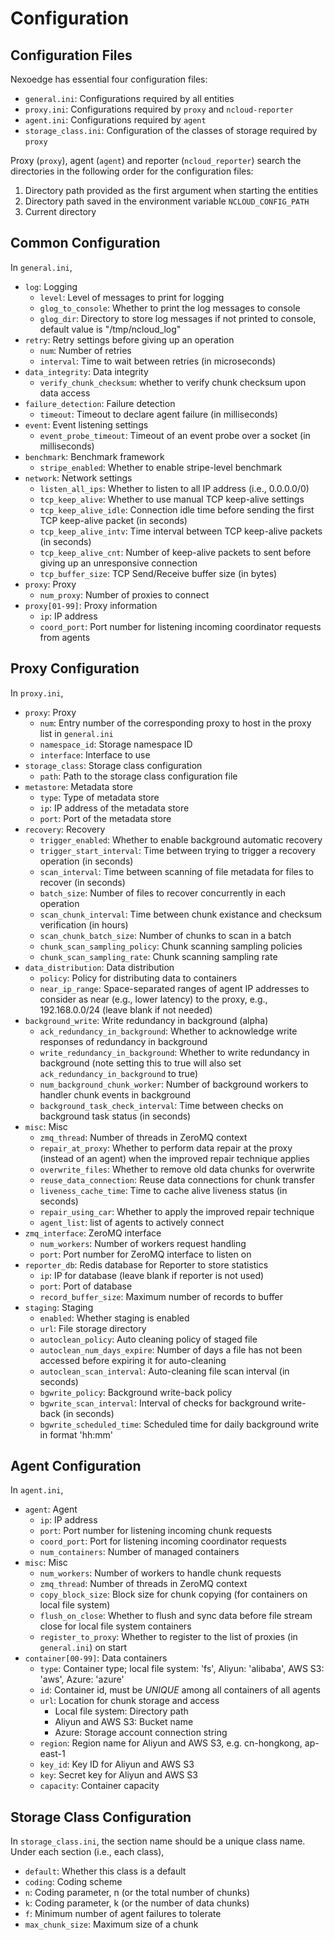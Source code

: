 # Configuration

## Configuration Files

Nexoedge has essential four configuration files:

- `general.ini`: Configurations required by all entities
- `proxy.ini`: Configurations required by `proxy` and `ncloud-reporter`
- `agent.ini`: Configurations required by `agent`
- `storage_class.ini`: Configuration of the classes of storage required by `proxy`

Proxy (`proxy`), agent (`agent`) and reporter (`ncloud_reporter`) search the directories in the following order for the configuration files:

1. Directory path provided as the first argument when starting the entities 
2. Directory path saved in the environment variable `NCLOUD_CONFIG_PATH`
3. Current directory

## Common Configuration

In `general.ini`,

- `log`: Logging
  - `level`: Level of messages to print for logging
  - `glog_to_console`: Whether to print the log messages to console
  - `glog_dir`: Directory to store log messages if not printed to console, default value is "/tmp/ncloud_log" 
- `retry`: Retry settings before giving up an operation
  - `num`: Number of retries
  - `interval`: Time to wait between retries (in microseconds)
- `data_integrity`: Data integrity
  - `verify_chunk_checksum`: whether to verify chunk checksum upon data access
- `failure_detection`: Failure detection
  - `timeout`: Timeout to declare agent failure (in milliseconds)
- `event`: Event listening settings
  - `event_probe_timeout`: Timeout of an event probe over a socket (in milliseconds)
- `benchmark`: Benchmark framework
  - `stripe_enabled`: Whether to enable stripe-level benchmark
- `network`: Network settings
  - `listen_all_ips`: Whether to listen to all IP address (i.e., 0.0.0.0/0)
  - `tcp_keep_alive`: Whether to use manual TCP keep-alive settings
  - `tcp_keep_alive_idle`: Connection idle time before sending the first TCP keep-alive packet (in seconds)
  - `tcp_keep_alive_intv`: Time interval between TCP keep-alive packets (in seconds)
  - `tcp_keep_alive_cnt`: Number of keep-alive packets to sent before giving up an unresponsive connection 
  - `tcp_buffer_size`: TCP Send/Receive buffer size (in bytes)
- `proxy`: Proxy
  - ``num_proxy``: Number of proxies to connect
- `proxy[01-99]`: Proxy information
  - `ip`: IP address
  - `coord_port`: Port number for listening incoming coordinator requests from agents

## Proxy Configuration

In `proxy.ini`,

- `proxy`: Proxy
  - `num`: Entry number of the corresponding proxy to host in the proxy list in `general.ini`
  - `namespace_id`: Storage namespace ID
  - `interface`: Interface to use
- `storage_class`: Storage class configuration
  - `path`: Path to the storage class configuration file
- `metastore`: Metadata store
  - `type`: Type of metadata store
  - `ip`: IP address of the metadata store
  - `port`: Port of the metadata store
- `recovery`: Recovery
  - `trigger_enabled`: Whether to enable background automatic recovery
  - `trigger_start_interval`: Time between trying to trigger a recovery operation (in seconds)
  - `scan_interval`: Time between scanning of file metadata for files to recover (in seconds)
  - `batch_size`: Number of files to recover concurrently in each operation
  - `scan_chunk_interval`: Time between chunk existance and checksum verification (in hours)
  - `scan_chunk_batch_size`: Number of chunks to scan in a batch
  - `chunk_scan_sampling_policy`: Chunk scanning sampling policies
  - `chunk_scan_sampling_rate`: Chunk scanning sampling rate
- `data_distribution`: Data distribution
  - `policy`: Policy for distributing data to containers
  - `near_ip_range`: Space-separated ranges of agent IP addresses to consider as near (e.g., lower latency) to the proxy, e.g., 192.168.0.0/24 (leave blank if not needed)
- `background_write`: Write redundancy in background (alpha)
  - `ack_redundancy_in_background`: Whether to acknowledge write responses of redundancy in background
  - `write_redundancy_in_background`: Whether to write redundancy in background (note setting this to true will also set `ack_redundancy_in_background` to true)
  - `num_background_chunk_worker`: Number of background workers to handler chunk events in background
  - `background_task_check_interval`: Time between checks on background task status (in seconds)
- `misc`: Misc
  - `zmq_thread`: Number of threads in ZeroMQ context 
  - `repair_at_proxy`: Whether to perform data repair at the proxy (instead of an agent) when the improved repair technique applies
  - `overwrite_files`: Whether to remove old data chunks for overwrite
  - `reuse_data_connection`: Reuse data connections for chunk transfer
  - `liveness_cache_time`: Time to cache alive liveness status (in seconds)
  - `repair_using_car`: Whether to apply the improved repair technique
  - `agent_list`: list of agents to actively connect
- `zmq_interface`: ZeroMQ interface
  - `num_workers`: Number of workers request handling
  - `port`: Port number for ZeroMQ interface to listen on
- `reporter_db`: Redis database for Reporter to store statistics
  - `ip`: IP for database (leave blank if reporter is not used)
  - `port`: Port of database
  - `record_buffer_size`: Maximum number of records to buffer 
- `staging`: Staging
  - `enabled`: Whether staging is enabled
  - `url`: File storage directory
  - `autoclean_policy`: Auto cleaning policy of staged file
  - `autoclean_num_days_expire`: Number of days a file has not been accessed before expiring it for auto-cleaning
  - `autoclean_scan_interval`: Auto-cleaning file scan interval (in seconds)
  - `bgwrite_policy`: Background write-back policy
  - `bgwrite_scan_interval`: Interval of checks for background write-back (in seconds)
  - `bgwrite_scheduled_time`: Scheduled time for daily background write in format 'hh:mm'

## Agent Configuration

In `agent.ini`,

- `agent`: Agent
  - `ip`: IP address
  - `port`: Port number for listening incoming chunk requests
  - `coord_port`: Port for listening incoming coordinator requests
  - `num_containers`: Number of managed containers
- `misc`: Misc
  - `num_workers`: Number of workers to handle chunk requests 
  - `zmq_thread`: Number of threads in ZeroMQ context 
  - `copy_block_size`: Block size for chunk copying (for containers on local file system)
  - `flush_on_close`: Whether to flush and sync data before file stream close for local file system containers
  - `register_to_proxy`: Whether to register to the list of proxies (in `general.ini`) on start 
- `container[00-99]`: Data containers
  - `type`: Container type; local file system: 'fs', Aliyun: 'alibaba', AWS S3: 'aws', Azure: 'azure'
  - `id`: Container id, must be *UNIQUE* among all containers of all agents
  - `url`: Location for chunk storage and access
    - Local file system: Directory path 
    - Aliyun and AWS S3: Bucket name
    - Azure: Storage account connection string
  - `region`: Region name for Aliyun and AWS S3, e.g. cn-hongkong, ap-east-1
  - `key_id`: Key ID for Aliyun and AWS S3
  - `key`: Secret key for Aliyun and AWS S3
  - `capacity`: Container capacity

## Storage Class Configuration

In `storage_class.ini`, the section name should be a unique class name. Under each section (i.e., each class),

- `default`: Whether this class is a default
- `coding`: Coding scheme
- `n`: Coding parameter, n (or the total number of chunks)
- `k`: Coding parameter, k (or the number of data chunks)
- `f`: Minimum number of agent failures to tolerate
- `max_chunk_size`: Maximum size of a chunk
